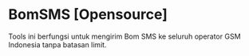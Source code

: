 # BomSMS [Opensource]
Tools ini berfungsi untuk mengirim Bom SMS ke seluruh operator GSM Indonesia tanpa batasan limit.<br>
<!-- Untuk harga lisensi sendiri akan dikenakan <strong>Rp 10000</strong> via pulsa <strong>3 (Tri)</strong><br> -->
<br>
<!--- Issue and problem can chat me on Whatsapp <a href="https://wa.me/18544444197">+18544444197</a> --->
